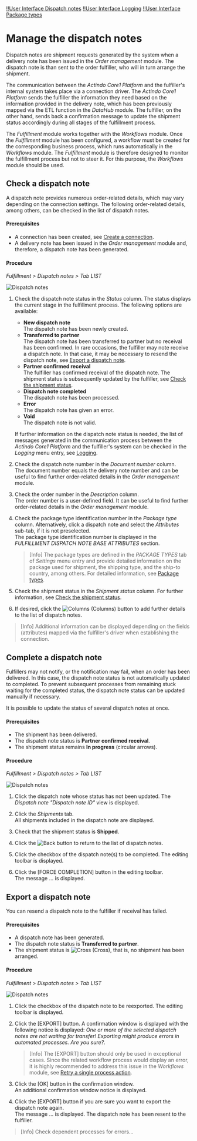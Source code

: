 [!!User Interface Dispatch notes](../UserInterface/01a_List.md)
[!!User Interface Logging](../UserInterface/02a_Connections.md)
[!!User Interface Package types](../UserInterface/03b_PackageTypes.md)


# Manage the dispatch notes

Dispatch notes are shipment requests generated by the system when a delivery note has been issued in the *Order management* module. The dispatch note is than sent to the order fulfiller, who will in turn arrange the shipment.

The communication between the *Actindo Core1 Platform* and the fulfiller's internal system takes place via a connection driver. The *Actindo Core1 Platform* sends the fulfiller the information they need based on the information provided in the delivery note, which has been previously mapped via the ETL function in the *DataHub* module. The fulfiller, on the other hand, sends back a confirmation message to update the shipment status accordingly during all stages of the fulfillment process.   

The *Fulfillment* module works together with the *Workflows* module. Once the *Fulfillment* module has been configured, a workflow must be created for the corresponding business process, which runs automatically in the *Workflows* module. The *Fulfillment* module is therefore designed to monitor the fulfillment process but not to steer it. For this purpose, the *Workflows* module should be used.

[comment]: <> (Link auf Operation/ManageWorkflows? Evtl. extra Info in Integration?)


## Check a dispatch note

A dispatch note provides numerous order-related details, which may vary depending on the connection settings. The following order-related details, among others, can be checked in the list of dispatch notes.

#### Prerequisites

- A connection has been created, see [Create a connection](01_ManageConnections.md#create-a-connection).
- A delivery note has been issued in the *Order management* module and, therefore, a dispatch note has been generated.

#### Procedure

*Fulfillment > Dispatch notes > Tab LIST*

![Dispatch notes](../../Assets/Screenshots/Fulfillment/DispatchNotes/DispatchNotes.png "[Dispatch notes]")

1. Check the dispatch note status in the *Status* column. The status displays the current stage in the fulfillment process. The following options are available:  
    - **New dispatch note**  
        The dispatch note has been newly created.
    - **Transferred to partner**  
        The dispatch note has been transferred to partner but no receival has been confirmed. In rare occasions, the fulfiller may note receive a dispatch note. In that case, it may be necessary to resend the dispatch note, see [Export a dispatch note](#export-a-dispatch-note).
    - **Partner confirmed receival**  
        The fulfiller has confirmed receival of the dispatch note. The shipment status is subsequently updated by the fulfiller, see [Check the shipment status](02_CheckShipment.md#check-the-shipment-status). 
    - **Dispatch note completed**  
        The dispatch note has been processed.
    - **Error**  
        The dispatch note has given an error. 
    - **Void**  
        The dispatch note is not valid.

    If further information on the dispatch note status is needed, the list of messages generated in the communication process between the *Actindo Core1 Platform* and the fulfiller's system can be checked in the *Logging* menu entry, see [Logging](../UserInterface/02a_Connections.md).

2. Check the dispatch note number in the *Document number* column.  
    The document number equals the delivery note number and can be useful to find further order-related details in the *Order management* module.

3. Check the order number in the *Description* column.    
    The order number is a user-defined field. It can be useful to find further order-related details in the *Order management* module.

4. Check the package type identification number in the *Package type* column. Alternatively, click a dispatch note and select the *Attributes* sub-tab, if it is not preselected.  
    The package type identification number is displayed in the *FULFILLMENT DISPATCH NOTE BASE ATTRIBUTES* section.  

    > [Info] The package types are defined in the *PACKAGE TYPES* tab of *Settings* menu entry and provide detailed information on the package used for shipment, the shipping type, and the ship-to country, among others. For detailed information, see [Package types](../UserInterface/03b_PackageTypes.md).  

6. Check the shipment status in the *Shipment status* column. For further information, see [Check the shipment status](./02_CheckShipment.md#check-the-shipment-status).

7. If desired, click the ![Columns](../../Assets/Icons/Columns.png "[Columns]") (Columns) button to add further details to the list of dispatch notes. 
  > [Info] Additional information can be displayed depending on the fields (attributes) mapped via the fulfiller's driver when establishing the connection. 


## Complete a dispatch note

Fulfillers may not notify, or the notification may fail, when an order has been delivered. In this case, the dispatch note status is not automatically updated to completed. To prevent subsequent processes from remaining stuck waiting for the completed status, the dispatch note status can be updated manually if necessary.

It is possible to update the status of several dispatch notes at once.

[comment]: <> (Unsicher von Ausgangssituation. Wie weiß ich, welcher Dispatch note status nicht aktualisiert worden ist? Fehler festgestellt in Workflows? Oder extern vom Kunden?)

#### Prerequisites

- The shipment has been delivered.
- The dispatch note status is **Partner confirmed receival**.
- The shipment status remains **In progress** (circular arrows).

#### Procedure

*Fulfillment > Dispatch notes > Tab LIST*

![Dispatch notes](../../Assets/Screenshots/Fulfillment/DispatchNotes/DispatchNotes.png "[Dispatch notes]")

1. Click the dispatch note whose status has not been updated.
  The *Dispatch note "Dispatch note ID"* view is displayed.

2. Click the *Shipments* tab.  
  All shipments included in the dispatch note are displayed.

3. Check that the shipment status is **Shipped**.

4. Click the ![Back](../../Assets/Icons/Back02.png "[Back]") button to return to the list of dispatch notes. 

4. Click the checkbox of the dispatch note(s) to be completed.
  The editing toolbar is displayed.

5. Click the [FORCE COMPLETION] button in the editing toolbar.  
  The message ... is displayed.

[comment]: <> (Testen im Sandbox mit neuer Version. Screenshot mit Bestätigungsnachricht hinzufügen. Procedure einmal durchspielen!)


## Export a dispatch note

You can resend a dispatch note to the fulfiller if  receival has failed.

#### Prerequisites

- A dispatch note has been generated.
- The dispatch note status is **Transferred to partner**.
- The shipment status is ![Cross](../../Assets/Icons/Cross02.png "[Cross]") (Cross), that is, no shipment has been arranged.

[comment]: <> (Stimmt das so? Oder Error - richtiger Weg zur Lösung wäre aber über Workflows, denn der Prozess schlägt auch fehl... S. Wissenstransfers Part 1, Min. 48. Dann wozu hier EXPORT button? Sollen wir den Prozess beschreiben oder lieber an Workflows verweisen? Oder wann EXPORT? Als Procedure oder lieber als Troubleshooting?)

#### Procedure

*Fulfillment > Dispatch notes > Tab LIST*

![Dispatch notes](../../Assets/Screenshots/Fulfillment/DispatchNotes/DispatchNotes.png "[Dispatch notes]")

1. Click the checkbox of the dispatch note to be reexported.
  The editing toolbar is displayed.

2. Click the [EXPORT] button.
  A confirmation window is displayed with the following notice is displayed: *One or more of the selected dispatch notes are not waiting for transfer! Exporting might produce errors in automated processes. Are you sure?*.

    > [Info] The [EXPORT] button should only be used in exceptional cases. Since the related workflow process would display an error, it is highly recommended to address this issue in the *Workflows* module, see [Retry a single process action](../../ActindoWorkFlow/Troubleshooting/01_RetryProcessAction.md#retry-a-single-process-action).

[comment]: <> (Unsicher. Wie kann man das Problem über Workflows lösen? Gibt es ein Action vorher, die man wieder anstoßen kann?) 

3. Click the [OK] button in the confirmation window.  
  An additional confirmation window notice is displayed.

4. Click the [EXPORT] button if you are sure you want to export the dispatch note again.  
  The message ... is displayed. The dispatch note has been resent to the fulfiller.

  > [Info] Check dependent processes for errors...

  